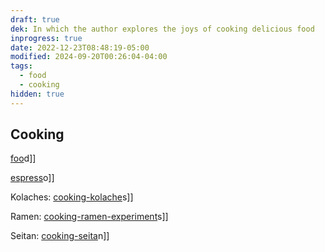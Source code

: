 ```yaml
---
draft: true
dek: In which the author explores the joys of cooking delicious food
inprogress: true
date: 2022-12-23T08:48:19-05:00
modified: 2024-09-20T00:26:04-04:00
tags:
  - food
  - cooking
hidden: true
---
```

## Cooking

[foo](foo)d]]

[espress](espress)o]]

Kolaches: [cooking-kolache](cooking-kolache)s]]

Ramen: [cooking-ramen-experiment](cooking-ramen-experiment)s]]

Seitan: [cooking-seita](cooking-seita)n]]
